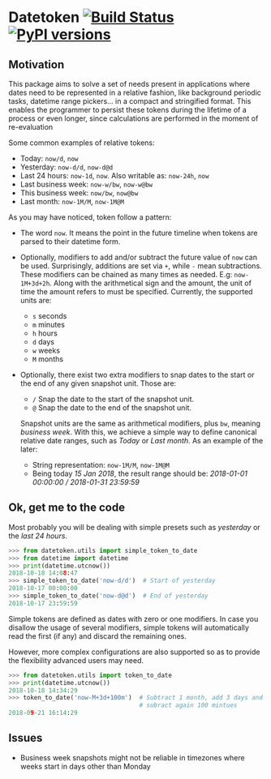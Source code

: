 # Datetoken [![Build Status](https://travis-ci.org/sonirico/datetoken.svg?branch=master)](https://travis-ci.org/sonirico/datetoken) [![PyPI versions](https://img.shields.io/badge/python-2.7%20|%203.6-blue.svg)](#)

## Motivation

This package aims to solve a set of needs present in applications where
dates need to be represented in a relative fashion, like background periodic 
tasks, datetime range pickers... in a compact and stringified format. This
enables the programmer to persist these tokens during the lifetime of a
process or even longer, since calculations are performed in the moment of
re-evaluation

Some common examples of relative tokens:

- Today: `now/d`, `now`
- Yesterday: `now-d/d`, `now-d@d`
- Last 24 hours: `now-1d`, `now`. Also writable as: `now-24h`, `now`
- Last business week: `now-w/bw`, `now-w@bw`
- This business week: `now/bw`, `now@bw`
- Last month: `now-1M/M`, `now-1M@M`

As you may have noticed, token follow a pattern:

- The word `now`. It means the point in the future timeline when tokens are
  parsed to their datetime form.
- Optionally, modifiers to add and/or subtract the future value of `now` can 
  be used. Surprisingly, additions are set via `+`, while `-` mean subtractions.
  These modifiers can be chained as many times as needed. E.g: `now-1M+3d+2h`. 
  Along with the arithmetical sign and the amount, the unit of time the amount
  refers to must be specified. Currently, the supported units are:
  - `s` seconds
  - `m` minutes
  - `h` hours
  - `d` days
  - `w` weeks
  - `M` months
- Optionally, there exist two extra modifiers to snap dates to the start or the
  end of any given snapshot unit. Those are:
  - `/` Snap the date to the start of the snapshot unit.
  - `@` Snap the date to the end of the snapshot unit.

  Snapshot units are the same as arithmetical modifiers, plus `bw`, meaning
  _business week_. With this, we achieve a simple way to define canonical
  relative date ranges, such as _Today_ or _Last month_. As an example of
  the later:

  - String representation: `now-1M/M`, `now-1M@M`
  - Being today _15 Jan 2018_, the result range should be:
    _2018-01-01 00:00:00 / 2018-01-31 23:59:59_

## Ok, get me to the code

Most probably you will be dealing with simple presets such as _yesterday_ or
the _last 24 hours_.

```python
>>> from datetoken.utils import simple_token_to_date
>>> from datetime import datetime
>>> print(datetime.utcnow())
2018-10-18 14:08:47
>>> simple_token_to_date('now-d/d')  # Start of yesterday
2018-10-17 00:00:00
>>> simple_token_to_date('now-d@d')  # End of yesterday
2018-10-17 23:59:59
```

Simple tokens are defined as dates with zero or one modifiers. In case
you disallow the usage of several modifiers, simple tokens will automatically
read the first (if any) and discard the remaining ones.

However, more complex configurations are also supported so as to
provide the flexibility advanced users may need.

```python
>>> from datetoken.utils import token_to_date
>>> print(datetime.utcnow())
2018-10-18 14:34:29
>>> token_to_date('now-M+3d+100m')  # Subtract 1 month, add 3 days and
                                    # subract again 100 mintues
2018-09-21 16:14:29
```


## Issues

- Business week snapshots might not be reliable in timezones where weeks
  start in days other than Monday

